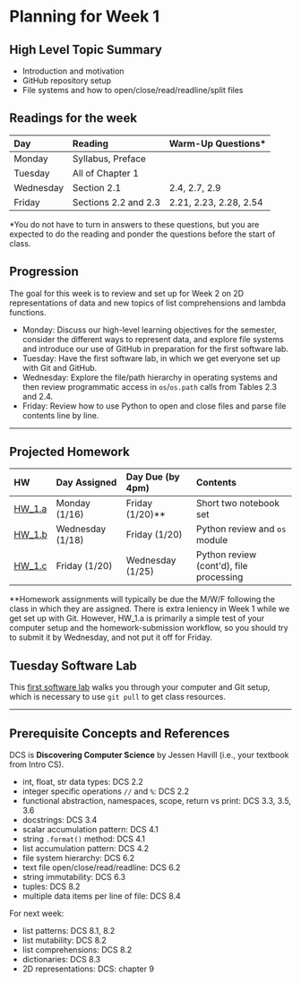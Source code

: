 # Planning for Week 1

## High Level Topic Summary

  - Introduction and motivation
  - GitHub repository setup
  - File systems and how to open/close/read/readline/split files

## Readings for the week

Day        | Reading      | Warm-Up Questions*
:--------- |:-------------|:----------------------------------
Monday     | Syllabus, Preface |
Tuesday    | All of Chapter 1 |
Wednesday  | Section 2.1 | 2.4, 2.7, 2.9
Friday     | Sections 2.2 and 2.3 | 2.21, 2.23, 2.28, 2.54

\*You do not have to turn in answers to these questions, but you are expected to do the reading and ponder the questions before the start of class.

## Progression

The goal for this week is to review and set up for Week 2 on 2D representations of data and new topics of list comprehensions and lambda functions.

- Monday: Discuss our high-level learning objectives for the semester, consider the different ways to represent data, and explore file systems and introduce our use of GitHub in preparation for the first software lab.
- Tuesday: Have the first software lab, in which we get everyone set up with Git and GitHub.
- Wednesday: Explore the file/path hierarchy in operating systems and then review programmatic access in `os`/`os.path` calls from Tables 2.3 and 2.4.
- Friday: Review how to use Python to open and close files and parse file contents line by line.

---

## Projected Homework

HW | Day Assigned  | Day Due (by 4pm) | Contents
:--|:--------|:--------|:------------
[HW_1.a](../hw/HW_1.a/README.md) | Monday (1/16) | Friday (1/20)** | Short two notebook set
[HW_1.b](../hw/HW_1.b/README.md) | Wednesday (1/18) | Friday (1/20) | Python review and `os` module
[HW_1.c](../hw/HW_1.c/README.md) | Friday (1/20) | Wednesday (1/25) | Python review (cont'd), file processing

\**Homework assignments will typically be due the M/W/F following the class in which they are assigned.  There is extra leniency in Week 1 while we get set up with Git.  However, HW_1.a is primarily a simple test of your computer setup and the homework-submission workflow, so you should try to submit it by Wednesday, and not put it off for Friday.

## Tuesday Software Lab

This [first software lab](../sw_lab/lab_01/README.md) walks you through your computer and Git setup, which is necessary to use `git pull` to get class resources.

---

## Prerequisite Concepts and References

DCS is **Discovering Computer Science** by Jessen Havill (i.e., your textbook from Intro CS).

- int, float, str data types: DCS 2.2
- integer specific operations `//` and `%`: DCS 2.2
- functional abstraction, namespaces, scope, return vs print: DCS 3.3, 3.5, 3.6
- docstrings: DCS 3.4
- scalar accumulation pattern: DCS 4.1
- string `.format()` method: DCS 4.1
- list accumulation pattern: DCS 4.2
- file system hierarchy: DCS 6.2
- text file open/close/read/readline: DCS 6.2
- string immutability: DCS 6.3
- tuples: DCS 8.2
- multiple data items per line of file: DCS 8.4

For next week:

- list patterns: DCS 8.1, 8.2
- list mutability: DCS 8.2
- list comprehensions: DCS 8.2
- dictionaries: DCS 8.3
- 2D representations: DCS: chapter 9
